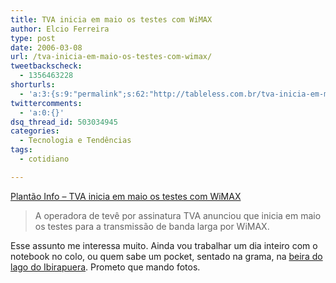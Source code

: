 ```yaml
---
title: TVA inicia em maio os testes com WiMAX
author: Elcio Ferreira
type: post
date: 2006-03-08
url: /tva-inicia-em-maio-os-testes-com-wimax/
tweetbackscheck:
  - 1356463228
shorturls:
  - 'a:3:{s:9:"permalink";s:62:"http://tableless.com.br/tva-inicia-em-maio-os-testes-com-wimax";s:7:"tinyurl";s:26:"http://tinyurl.com/3fgasra";s:4:"isgd";s:19:"http://is.gd/qQKScB";}'
twittercomments:
  - 'a:0:{}'
dsq_thread_id: 503034945
categories:
  - Tecnologia e Tendências
tags:
  - cotidiano

---
```

[Plantão Info &#8211; TVA inicia em maio os testes com WiMAX][1]

> A operadora de tevê por assinatura TVA anunciou que inicia em maio os testes para a transmissão de banda larga por WiMAX.

Esse assunto me interessa muito. Ainda vou trabalhar um dia inteiro com o notebook no colo, ou quem sabe um pocket, sentado na grama, na [beira do lago do Ibirapuera][2]. Prometo que mando fotos.

 [1]: http://info.abril.com.br/aberto/infonews/032006/07032006-9.shl
 [2]: http://maps.google.com/?t=k&ll=-23.582533,-46.659842&spn=0.003953,0.00766&t=k